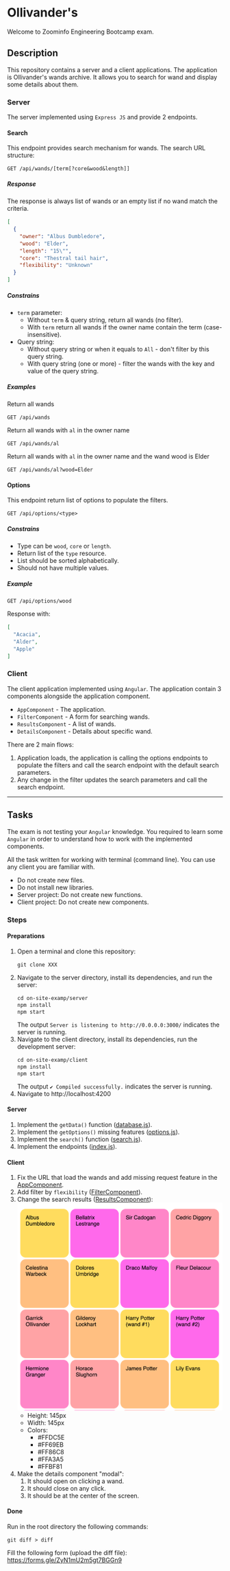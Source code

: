 # Ollivander's

Welcome to Zoominfo Engineering Bootcamp exam.

## Description

This repository contains a server and a client applications.
The application is Ollivander's wands archive.
It allows you to search for wand and display some details about them.

### Server

The server implemented using `Express JS` and provide 2 endpoints.

#### Search

This endpoint provides search mechanism for wands. The search URL structure:

```
GET /api/wands/[term[?core&wood&length]]
```

##### Response

The response is always list of wands or an empty list if no wand match the criteria.

```json
[
  {
    "owner": "Albus Dumbledore",
    "wood": "Elder",
    "length": "15\"",
    "core": "Thestral tail hair",
    "flexibility": "Unknown"
  }
]
```

##### Constrains

* `term` parameter:
    * Without `term` & query string, return all wands (no filter).
    * With `term` return all wands if the owner name contain the term (case-insensitive).
* Query string:
    * Without query string or when it equals to `All` - don't filter by this query string.
    * With query string (one or more) - filter the wands with the key and value of the query string.

##### Examples

Return all wands

```
GET /api/wands
```

Return all wands with `al` in the owner name

```
GET /api/wands/al
```

Return all wands with `al` in the owner name and the wand wood is Elder

```
GET /api/wands/al?wood=Elder
```

#### Options

This endpoint return list of options to populate the filters.

```
GET /api/options/<type>
```

##### Constrains

* Type can be `wood`, `core` or `length`.
* Return list of the `type` resource.
* List should be sorted alphabetically.
* Should not have multiple values.

##### Example

```
GET /api/options/wood
```

Response with:

```json
[
  "Acacia",
  "Alder",
  "Apple"
]
```

### Client

The client application implemented using `Angular`.
The application contain 3 components alongside the application component.

* `AppComponent` - The application.
* `FilterComponent` - A form for searching wands.
* `ResultsComponent` - A list of wands.
* `DetailsComponent` - Details about specific wand.

There are 2 main flows:

1. Application loads, the application is calling the options endpoints to populate the filters and call the search
   endpoint with the default search parameters.
2. Any change in the filter updates the search parameters and call the search endpoint.

---

## Tasks

The exam is not testing your `Angular` knowledge. You required to learn some `Angular` in order to understand how to
work with the implemented components.

All the task written for working with terminal (command line).
You can use any client you are familiar with.

* Do not create new files.
* Do not install new libraries.
* Server project: Do not create new functions.
* Client project: Do not create new components.

### Steps

#### Preparations

1. Open a terminal and clone this repository:
   ```shell
   git clone XXX
   ```
2. Navigate to the server directory, install its dependencies, and run the server:
   ```shell
   cd on-site-examp/server
   npm install
   npm start
   ```
   The output `Server is listening to http://0.0.0.0:3000/` indicates the server is running.
3. Navigate to the client directory, install its dependencies, run the development server:
   ```shell
   cd on-site-examp/client
   npm install
   npm start
   ```
   The output `✔ Compiled successfully.` indicates the server is running.
4. Navigate to http://localhost:4200

#### Server

1. Implement the `getData()` function ([database.js](server/src/database.js)).
2. Implement the `getOptions()` missing features ([options.js](server/src/option.js)).
3. Implement the `search()` function ([search.js](server/src/search.js)).
5. Implement the endpoints ([index.js](server/src/index.js)).

#### Client

1. Fix the URL that load the wands and add missing request feature in the [AppComponent](client/src/app/app.component.ts).
2. Add filter by `flexibility` ([FilterComponent](client/src/app/components/filter/filter.component.ts)).
3. Change the search results ([ResultsComponent](client/src/app/components/results/results.component.ts)):
   ![grid](assets/results.png)
   * Height: 145px
   * Width: 145px
   * Colors:
     * #FFDC5E
     * #FF69EB
     * #FF86C8
     * #FFA3A5
     * #FFBF81
4. Make the details component "modal":
   1. It should open on clicking a wand.
   2. It should close on any click.
   3. It should be at the center of the screen.

#### Done
Run in the root directory the following commands:
```shell
git diff > diff
```
Fill the following form (upload the diff file):
https://forms.gle/ZyN1mU2m5gt7BGGn9
